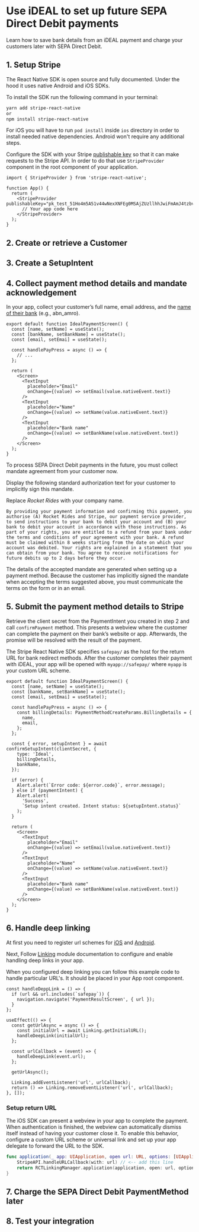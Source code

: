 # Use iDEAL to set up future SEPA Direct Debit payments

Learn how to save bank details from an iDEAL payment and charge your customers later with SEPA Direct Debit.

## 1. Setup Stripe

The React Native SDK is open source and fully documented. Under the hood it uses native Android and iOS SDKs.

To install the SDK run the following command in your terminal:

```sh
yarn add stripe-react-native
or
npm install stripe-react-native
```

For iOS you will have to run `pod install` inside `ios` directory in order to install needed native dependencies. Android won't require any additional steps.

Configure the SDK with your Stripe [publishable key](https://dashboard.stripe.com/account/apikeys) so that it can make requests to the Stripe API. In order to do that use `StripeProvider` component in the root component of your application.

```tsx
import { StripeProvider } from 'stripe-react-native';

function App() {
  return (
    <StripeProvider publishableKey="pk_test_51Ho4m5A51v44wNexXNFEg0MSAjZUzllhhJwiFmAmJ4tzbvsvuEgcMCaPEkgK7RpXO1YI5okHP08IUfJ6YS7ulqzk00O2I0D1rT">
      // Your app code here
    </StripeProvider>
  );
}
```

## 2. Create or retrieve a Customer

## 3. Create a SetupIntent

## 4. Collect payment method details and mandate acknowledgement

In your app, collect your customer’s full name, email address, and the [name of their bank](https://stripe.com/docs/api/payment_methods/object#payment_method_object-ideal-bank) (e.g., abn_amro).

```tsx
export default function IdealPaymentScreen() {
  const [name, setName] = useState();
  const [bankName, setBankName] = useState();
  const [email, setEmai] = useState();

  const handlePayPress = async () => {
    // ...
  };

  return (
    <Screen>
      <TextInput
        placeholder="Email"
        onChange={(value) => setEmail(value.nativeEvent.text)}
      />
      <TextInput
        placeholder="Name"
        onChange={(value) => setName(value.nativeEvent.text)}
      />
      <TextInput
        placeholder="Bank name"
        onChange={(value) => setBankName(value.nativeEvent.text)}
      />
    </Screen>
  );
}
```

To process SEPA Direct Debit payments in the future, you must collect mandate agreement from your customer now.

Display the following standard authorization text for your customer to implicitly sign this mandate.

Replace _Rocket Rides_ with your company name.

```
By providing your payment information and confirming this payment, you authorise (A) Rocket Rides and Stripe, our payment service provider, to send instructions to your bank to debit your account and (B) your bank to debit your account in accordance with those instructions. As part of your rights, you are entitled to a refund from your bank under the terms and conditions of your agreement with your bank. A refund must be claimed within 8 weeks starting from the date on which your account was debited. Your rights are explained in a statement that you can obtain from your bank. You agree to receive notifications for future debits up to 2 days before they occur.
```

The details of the accepted mandate are generated when setting up a payment method. Because the customer has implicitly signed the mandate when accepting the terms suggested above, you must communicate the terms on the form or in an email.

## 5. Submit the payment method details to Stripe

Retrieve the client secret from the PaymentIntent you created in step 2 and call `confirmPayment` method. This presents a webview where the customer can complete the payment on their bank’s website or app. Afterwards, the promise will be resolved with the result of the payment.

The Stripe React Native SDK specifies `safepay/` as the host for the return URL for bank redirect methods. After the customer completes their payment with iDEAL, your app will be opened with `myapp://safepay/` where `myapp` is your custom URL scheme.

```tsx
export default function IdealPaymentScreen() {
  const [name, setName] = useState();
  const [bankName, setBankName] = useState();
  const [email, setEmai] = useState();

  const handlePayPress = async () => {
    const billingDetails: PaymentMethodCreateParams.BillingDetails = {
      name,
      email,
    };
  };

  const { error, setupIntent } = await confirmSetupIntent(clientSecret, {
    type: 'Ideal',
    billingDetails,
    bankName,
  });

  if (error) {
    Alert.alert(`Error code: ${error.code}`, error.message);
  } else if (paymentIntent) {
    Alert.alert(
      'Success',
      `Setup intent created. Intent status: ${setupIntent.status}`
    );
  }

  return (
    <Screen>
      <TextInput
        placeholder="Email"
        onChange={(value) => setEmail(value.nativeEvent.text)}
      />
      <TextInput
        placeholder="Name"
        onChange={(value) => setName(value.nativeEvent.text)}
      />
      <TextInput
        placeholder="Bank name"
        onChange={(value) => setBankName(value.nativeEvent.text)}
      />
    </Screen>
  );
}
```

## 6. Handle deep linking

At first you need to register url schemes for [iOS](https://developer.apple.com/documentation/xcode/allowing_apps_and_websites_to_link_to_your_content/defining_a_custom_url_scheme_for_your_app) and [Android](https://developer.android.com/training/app-links/deep-linking).

Next, Follow [Linking](https://reactnative.dev/docs/linking) module documentation to configure and enable handling deep links in your app.

When you configured deep linking you can follow this example code to handle particular URL's. It should be placed in your App root component.

```tsx
const handleDeppLink = () => {
  if (url && url.includes(`safepay`)) {
    navigation.navigate('PaymentResultScreen', { url });
  }
};

useEffect(() => {
  const getUrlAsync = async () => {
    const initialUrl = await Linking.getInitialURL();
    handleDeepLink(initialUrl);
  };

  const urlCallback = (event) => {
    handleDeepLink(event.url);
  };

  getUrlAsync();

  Linking.addEventListener('url', urlCallback);
  return () => Linking.removeEventListener('url', urlCallback);
}, []);
```

### Setup return URL

The iOS SDK can present a webview in your app to complete the payment. When authentication is finished, the webview can automatically dismiss itself instead of having your customer close it. To enable this behavior, configure a custom URL scheme or universal link and set up your app delegate to forward the URL to the SDK.

```swift
func application(_ app: UIApplication, open url: URL, options: [UIApplication.OpenURLOptionsKey: Any] = [:]) -> Bool {
    StripeAPI.handleURLCallback(with: url) // <-- add this line
    return RCTLinkingManager.application(application, open: url, options: options)
}
```

## 7. Charge the SEPA Direct Debit PaymentMethod later

## 8. Test your integration
